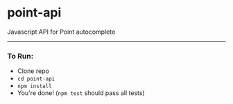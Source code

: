 # point-api
Javascript API for Point autocomplete
***
### To Run:

* Clone repo
* `cd point-api`
* `npm install` 
* You're done! (`npm test` should pass all tests)
